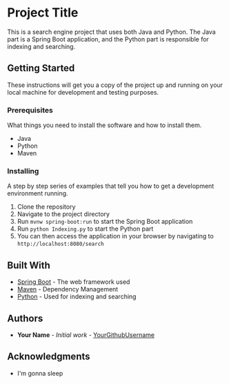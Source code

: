 # Project Title

This is a search engine project that uses both Java and Python. The Java part is a Spring Boot application, and the Python part is responsible for indexing and searching.

## Getting Started

These instructions will get you a copy of the project up and running on your local machine for development and testing purposes.

### Prerequisites

What things you need to install the software and how to install them.

- Java
- Python
- Maven

### Installing

A step by step series of examples that tell you how to get a development environment running.

1. Clone the repository
2. Navigate to the project directory
3. Run `mvnw spring-boot:run` to start the Spring Boot application
4. Run `python Indexing.py` to start the Python part
5. You can then access the application in your browser by navigating to `http://localhost:8080/search`

## Built With

* [Spring Boot](https://spring.io/projects/spring-boot) - The web framework used
* [Maven](https://maven.apache.org/) - Dependency Management
* [Python](https://www.python.org/) - Used for indexing and searching

## Authors

* **Your Name** - *Initial work* - [YourGithubUsername](https://github.com/YourGithubUsername)

## Acknowledgments

* I'm gonna sleep
